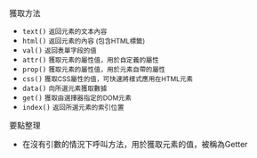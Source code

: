 獲取方法
- `text()` <small>返回元素的文本內容</small>
- `html()` <small>返回元素的內容 (包含HTML標籤)</small>
- `val()` <small>返回表單字段的值</small>
- `attr()` <small>獲取元素的屬性值，用於自定義的屬性</small>
- `prop()` <small>獲取元素的屬性值，用於元素自帶的屬性</small>
- `css()` <small>獲取CSS屬性的值，可快速將樣式應用在HTML元素</small>
- `data()` <small>向所選元素獲取數據</small>
- `get()` <small>獲取由選擇器指定的DOM元素</small>
- `index()` <small>返回所選元素的索引位置</small>

要點整理
- 在沒有引數的情況下呼叫方法，用於獲取元素的值，被稱為Getter